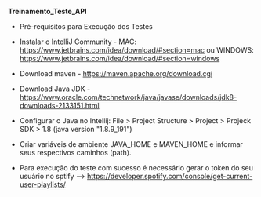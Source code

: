 **Treinamento_Teste_API**

- Pré-requisitos para Execução dos Testes
 - Instalar o IntelliJ Community - MAC: https://www.jetbrains.com/idea/download/#section=mac ou 
                                WINDOWS: https://www.jetbrains.com/idea/download/#section=windows
 - Download maven - https://maven.apache.org/download.cgi
 - Download Java JDK - https://www.oracle.com/technetwork/java/javase/downloads/jdk8-downloads-2133151.html
 - Configurar o Java no Intellij: File > Project Structure > Project > Projeck SDK > 1.8 (java version "1.8.9_191")
 - Criar variáveis de ambiente JAVA_HOME e MAVEN_HOME e informar seus respectivos caminhos (path).

- Para execução do teste com sucesso é necessário gerar o token do seu usuário no sptify
    --> https://developer.spotify.com/console/get-current-user-playlists/
